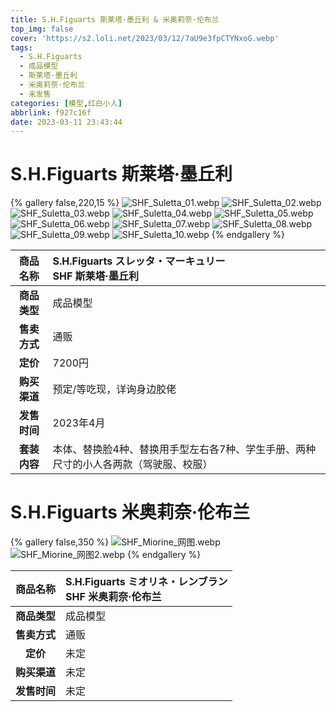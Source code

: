 ```yaml
---
title: S.H.Figuarts 斯莱塔·墨丘利 & 米奥莉奈·伦布兰
top_img: false
cover: 'https://s2.loli.net/2023/03/12/7aU9e3fpCTYNxoG.webp'
tags:
  - S.H.Figuarts
  - 成品模型
  - 斯莱塔·墨丘利
  - 米奥莉奈·伦布兰
  - 未发售
categories: [模型,红白小人]
abbrlink: f927c16f
date: 2023-03-11 23:43:44
---
```


# S.H.Figuarts 斯莱塔·墨丘利

{% gallery false,220,15 %}
![SHF_Suletta_01.webp](https://s2.loli.net/2023/03/12/iwSb8CPgcfKZmDp.webp)
![SHF_Suletta_02.webp](https://s2.loli.net/2023/03/12/PgBKXajbGWYt1mR.webp)
![SHF_Suletta_03.webp](https://s2.loli.net/2023/03/12/Qray7SRivZWGU1Y.webp)
![SHF_Suletta_04.webp](https://s2.loli.net/2023/03/12/hdswmHQ1Ny3MFlU.webp)
![SHF_Suletta_05.webp](https://s2.loli.net/2023/03/12/BpCjuTVKeD8M35o.webp)
![SHF_Suletta_06.webp](https://s2.loli.net/2023/03/12/7caCgoWHsuGmZYT.webp)
![SHF_Suletta_07.webp](https://s2.loli.net/2023/03/12/4znHAlj39xgFQrh.webp)
![SHF_Suletta_08.webp](https://s2.loli.net/2023/03/12/7aU9e3fpCTYNxoG.webp)
![SHF_Suletta_09.webp](https://s2.loli.net/2023/03/12/7i6kIWr8QFhJZeD.webp)
![SHF_Suletta_10.webp](https://s2.loli.net/2023/03/12/gjrKyu1phGbQWz2.webp)
{% endgallery %}

| **商品名称** | S.H.Figuarts スレッタ・マーキュリー<br>SHF 斯莱塔·墨丘利 |
|:---:|:---|
| **商品类型** | 成品模型 |
| **售卖方式** | 通贩 |
| **定价** | 7200円 |
| **购买渠道** | 预定/等吃现，详询身边胶佬 |
| **发售时间** | 2023年4月 |
| **套装内容** | 本体、替换脸4种、替换用手型左右各7种、学生手册、两种尺寸的小人各两款（驾驶服、校服） |

# S.H.Figuarts 米奥莉奈·伦布兰

{% gallery false,350 %}
![SHF_Miorine_网图.webp](https://s2.loli.net/2023/03/12/msUuCKIvpnoWGcf.webp)
![SHF_Miorine_网图2.webp](https://s2.loli.net/2023/03/12/PgTEH4eJlfu21np.webp)
{% endgallery %}

| **商品名称** | S.H.Figuarts ミオリネ・レンブラン<br>SHF 米奥莉奈·伦布兰 |
|:---:|:---|
| **商品类型** | 成品模型 |
| **售卖方式** | 通贩 |
| **定价** | 未定 |
| **购买渠道** | 未定 |
| **发售时间** | 未定 |